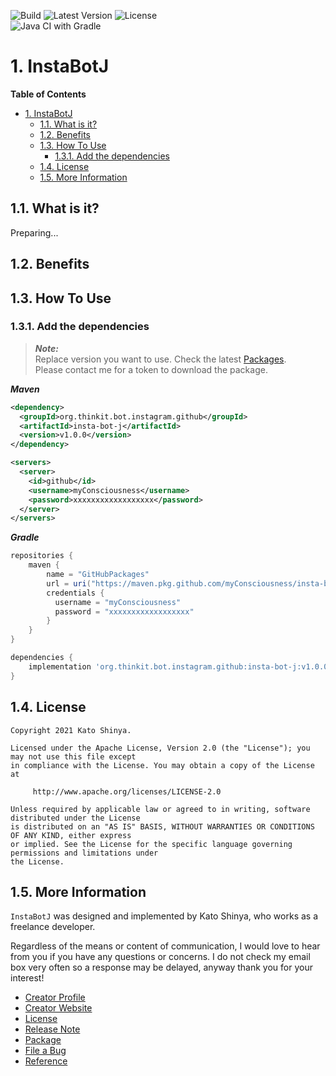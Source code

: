 ![Build](https://img.shields.io/badge/Build-Automated-2980b9.svg?style=for-the-badge)
![Latest Version](https://img.shields.io/badge/Latest_Version-v1.0.0-27ae60.svg?style=for-the-badge)
![License](https://img.shields.io/badge/License-Apache_2.0-e74c3c.svg?style=for-the-badge)</br>
![Java CI with Gradle](https://github.com/myConsciousness/insta-bot-j/workflows/Java%20CI%20with%20Gradle/badge.svg)

# 1. InstaBotJ

**Table of Contents**

- [1. InstaBotJ](#1-instabotj)
  - [1.1. What is it?](#11-what-is-it)
  - [1.2. Benefits](#12-benefits)
  - [1.3. How To Use](#13-how-to-use)
    - [1.3.1. Add the dependencies](#131-add-the-dependencies)
  - [1.4. License](#14-license)
  - [1.5. More Information](#15-more-information)

## 1.1. What is it?

Preparing...

## 1.2. Benefits

## 1.3. How To Use

### 1.3.1. Add the dependencies

> **_Note:_**</br>
> Replace version you want to use. Check the latest [Packages](https://github.com/myConsciousness/insta-bot-j/packages).</br>
> Please contact me for a token to download the package.

**_Maven_**

```xml
<dependency>
  <groupId>org.thinkit.bot.instagram.github</groupId>
  <artifactId>insta-bot-j</artifactId>
  <version>v1.0.0</version>
</dependency>

<servers>
  <server>
    <id>github</id>
    <username>myConsciousness</username>
    <password>xxxxxxxxxxxxxxxxxx</password>
  </server>
</servers>
```

**_Gradle_**

```gradle
repositories {
    maven {
        name = "GitHubPackages"
        url = uri("https://maven.pkg.github.com/myConsciousness/insta-bot-j")
        credentials {
          username = "myConsciousness"
          password = "xxxxxxxxxxxxxxxxxx"
        }
    }
}

dependencies {
    implementation 'org.thinkit.bot.instagram.github:insta-bot-j:v1.0.0'
}
```

## 1.4. License

```license
Copyright 2021 Kato Shinya.

Licensed under the Apache License, Version 2.0 (the "License"); you may not use this file except
in compliance with the License. You may obtain a copy of the License at

     http://www.apache.org/licenses/LICENSE-2.0

Unless required by applicable law or agreed to in writing, software distributed under the License
is distributed on an "AS IS" BASIS, WITHOUT WARRANTIES OR CONDITIONS OF ANY KIND, either express
or implied. See the License for the specific language governing permissions and limitations under
the License.
```

## 1.5. More Information

`InstaBotJ` was designed and implemented by Kato Shinya, who works as a freelance developer.

Regardless of the means or content of communication, I would love to hear from you if you have any questions or concerns. I do not check my email box very often so a response may be delayed, anyway thank you for your interest!

- [Creator Profile](https://github.com/myConsciousness)
- [Creator Website](https://myconsciousness.github.io/)
- [License](https://github.com/myConsciousness/insta-bot-j/blob/master/LICENSE)
- [Release Note](https://github.com/myConsciousness/insta-bot-j/releases)
- [Package](https://github.com/myConsciousness/insta-bot-j/packages)
- [File a Bug](https://github.com/myConsciousness/insta-bot-j/issues)
- [Reference](https://myconsciousness.github.io/insta-bot-j/)
